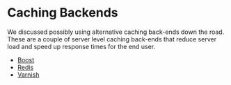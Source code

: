 # Caching Backends

We discussed possibly using alternative caching back-ends down the road. These are a couple of server level caching back-ends that reduce server load and speed up response times for the end user.

* [Boost](boost.md)
* [Redis](redis.md)
* [Varnish](varnish.md)